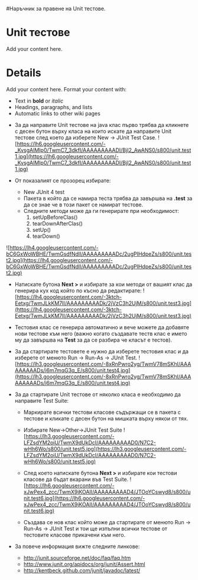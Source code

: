 #Наръчник за правене на Unit тестове.

# Unit тестове #

Add your content here.


# Details #

Add your content here.  Format your content with:
  * Text in **bold** or _italic_
  * Headings, paragraphs, and lists
  * Automatic links to other wiki pages

- За да направите Unit тестове на java клас първо трябва да кликнете с десен бутон върху класа на които искате да направите Unit тестове след което да изберете New → JUnit Test Case.
![https://lh6.googleusercontent.com/-_KvsgAlMIp0/TwmC7_3dkfI/AAAAAAAAADI/BjI2_AwANS0/s800/unit.test1.jpg](https://lh6.googleusercontent.com/-_KvsgAlMIp0/TwmC7_3dkfI/AAAAAAAAADI/BjI2_AwANS0/s800/unit.test1.jpg)

- От показалият се прозорец избирате:
  * New JUnit 4 test
  * Пакета в който да се намира теста трябва да завършва на **.test** за да се знае че в този пакет се намират тестове.
  * Следните методи може да ги генерирате при необходимост:
    1. setUpBeforeClas()
    1. tearDownAfterClas()
    1. setUp()
    1. tearDown()

![https://lh4.googleusercontent.com/-bC6GxWoWBHE/TwmGsdfNdlI/AAAAAAAAADc/2ugPIHdpeZs/s800/unit.test2.jpg](https://lh4.googleusercontent.com/-bC6GxWoWBHE/TwmGsdfNdlI/AAAAAAAAADc/2ugPIHdpeZs/s800/unit.test2.jpg)

- Натискате бутона **Next >** и избирате за кои методи от вашият клас да генерира кух код който по късно да редактирате:
![https://lh4.googleusercontent.com/-3ktch-Eetxg/TwmJLkKM7II/AAAAAAAAADk/2jVzC3h2UjM/s800/unit.test3.jpg](https://lh4.googleusercontent.com/-3ktch-Eetxg/TwmJLkKM7II/AAAAAAAAADk/2jVzC3h2UjM/s800/unit.test3.jpg)

- Тестовия клас се генерира автоматично и вече можете да добавяте нови тестове към него (важно когато създавате теств клас е името му да завършва на **Test** за да се разбира че класът е тестов).
- За да стартирате тестовете е нужно да изберете тестовия клас и да изберете от менюто Run -> Run-As -> JUnit Test.
![https://lh3.googleusercontent.com/-8xRnPwro2yg/TwmV78mSKhI/AAAAAAAAADs/i6m7mqG3q_E/s800/unit.test4.jpg](https://lh3.googleusercontent.com/-8xRnPwro2yg/TwmV78mSKhI/AAAAAAAAADs/i6m7mqG3q_E/s800/unit.test4.jpg)

- За да стартирате Unit тестове от няколко класа е необходимо да направите Test Suite:
  * Маркирате всички тестови класове съдържащи се в пакета с тестове и кликате с десен бутон на мишката върху някои от тях.
  * Избирате New->Other->JUnit Test Suite
![https://lh3.googleusercontent.com/-LFZsdYM2oiU/TwmX9dUkDcI/AAAAAAAAAD0/N7C2-wHh6Wo/s800/unit.test5.jpg](https://lh3.googleusercontent.com/-LFZsdYM2oiU/TwmX9dUkDcI/AAAAAAAAAD0/N7C2-wHh6Wo/s800/unit.test5.jpg)

  * След което натискате бутона **Next >** и избирате кои тестови класове да бъдат вкарани във Test Suite.
![https://lh6.googleusercontent.com/-xJwPex4_zcc/TwmX9jKOAII/AAAAAAAAAD4/JTOoYCswyd8/s800/unit.test6.jpg](https://lh6.googleusercontent.com/-xJwPex4_zcc/TwmX9jKOAII/AAAAAAAAAD4/JTOoYCswyd8/s800/unit.test6.jpg)
  * Създава се нов клас който може да стартирате от менюто Run -> Run-As -> JUnit Test и тои ще изпълни всички тестове от тестовите класове прикачени към него.

- За повече информация вижте следните линкове:
  * http://junit.sourceforge.net/doc/faq/faq.htm
  * http://www.junit.org/apidocs/org/junit/Assert.html
  * http://kentbeck.github.com/junit/javadoc/latest/